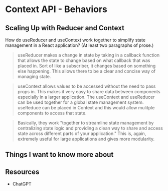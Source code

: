 # Context API - Behaviors

## Scaling Up with Reducer and Context

How do useReducer and useContext work together to simplify state management in a React application? (At least two paragraphs of prose.)

> useReducer makes a change in state by taking in a callback function that allows the state to change based on what callback that was placed in. Sort of like a subscriber, it changes based on something else happening. This allows there to be a clear and concise way of managing state.

> useContext allows values to be accessed without the need to pass props in. This makes it very easy to share data between components especially in a larger application. The useContext and useReducer can be used together for a global state management system. useReduce can be placed in Context and this would allow mulitple components to access that state.

> Basically, they work "together to streamline state management by centralizing state logic and providing a clean way to share and access state across different parts of your application." This is, again, extremely useful for large applications and gives more modularity.

## Things I want to know more about

## Resources

- ChatGPT
